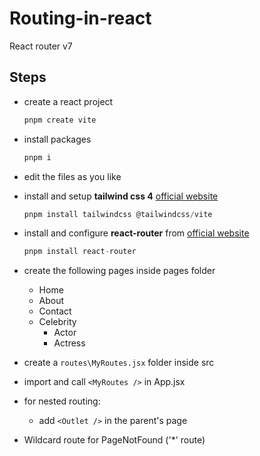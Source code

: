 # Routing-in-react 

React router v7 

## Steps 

- create a react project 
    ```js
    pnpm create vite
    ```
- install packages
    ```js
    pnpm i
    ```

- edit the files as you like

- install and setup **tailwind css 4** [official website](https://tailwindcss.com/docs/installation/using-vite)

    ```js
    pnpm install tailwindcss @tailwindcss/vite
    ```

- install and configure **react-router** from [official website](https://reactrouter.com/start/declarative/installation)

    ```js
    pnpm install react-router
    ```

- create the following pages inside pages folder 
    - Home
    - About
    - Contact
    - Celebrity
        - Actor
        - Actress

- create a `routes\MyRoutes.jsx` folder inside src 

- import and call `<MyRoutes />` in App.jsx

- for nested routing:
    - add `<Outlet />` in the parent's page

- Wildcard route for PageNotFound ('*' route)